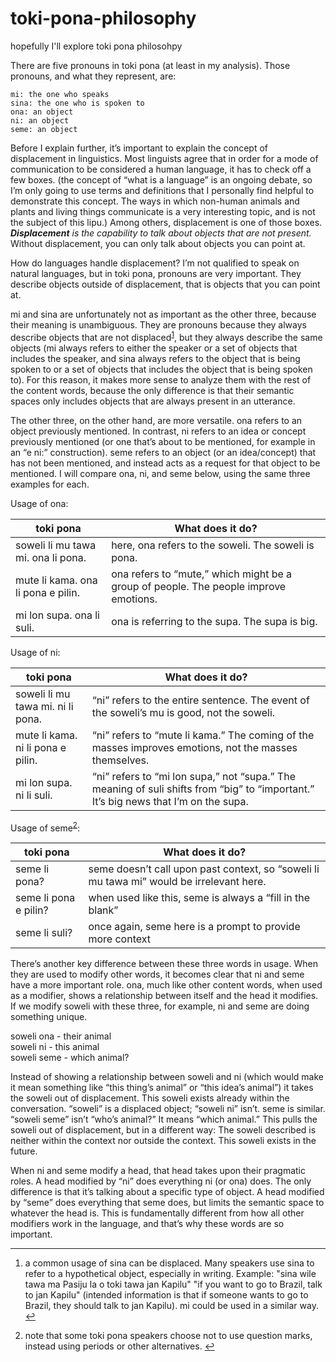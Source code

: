 # toki-pona-philosophy
hopefully I'll explore toki pona philosohpy
<!DOCTYPE html>
<html>

<head>
  <meta charset="utf-8">
  <meta name="viewport" content="width=device-width, initial-scale=1.0">
  <link rel="stylesheet" href="https://stackedit.io/style.css" />
</head>

<body class="stackedit">
  <div class="stackedit__html"><p>There are five pronouns in toki pona (at least in my analysis). Those pronouns, and what they represent, are:</p>
<pre><code>mi: the one who speaks
sina: the one who is spoken to
ona: an object
ni: an object
seme: an object
</code></pre>
<p>Before I explain further, it’s important to explain the concept of displacement in linguistics. Most linguists agree that in order for a mode of communication to be considered a human language, it has to check off a few boxes. (the concept of “what is a language” is an ongoing debate, so I’m only going to use terms and definitions that I personally find helpful to demonstrate this concept. The ways in which non-human animals and plants and living things communicate is a very interesting topic, and is not the subject of this lipu.) Among others, displacement is one of those boxes. <em><strong>Displacement</strong> is the capability to talk about objects that are not present.</em> Without displacement, you can only talk about objects you can point at.</p>
<p>How do languages handle displacement? I’m not qualified to speak on natural languages, but in toki pona, pronouns are very important. They describe objects outside of displacement, that is objects that you can point at.</p>
<p>mi and sina are unfortunately not as important as the other three, because their meaning is unambiguous. They are pronouns because they always describe objects that are not displaced<sup class="footnote-ref"><a href="#fn1" id="fnref1">1</a></sup>, but they always describe the same objects (mi always refers to either the speaker or a set of objects that includes the speaker, and sina always refers to the object that is being spoken to or a set of objects that includes the object that is being spoken to). For this reason, it makes more sense to analyze them with the rest of the content words, because the only difference is that their semantic spaces only includes objects that are always present in an utterance.</p>
<p>The other three, on the other hand, are more versatile. ona refers to an object previously mentioned. In contrast, ni refers to an idea or concept previously mentioned (or one that’s about to be mentioned, for example in an “e ni:” construction). seme refers to an object (or an idea/concept) that has not been mentioned, and instead acts as a request for that object to be mentioned. I will compare ona, ni, and seme below, using the same three examples for each.</p>
<p>Usage of ona:</p>

<table>
<thead>
<tr>
<th>toki pona</th>
<th>What does it do?</th>
</tr>
</thead>
<tbody>
<tr>
<td>soweli li mu tawa mi. ona li pona.</td>
<td>here, ona refers to the soweli. The soweli is pona.</td>
</tr>
<tr>
<td>mute li kama. ona li pona e pilin.</td>
<td>ona refers to “mute,” which might be a group of people. The people improve emotions.</td>
</tr>
<tr>
<td>mi lon supa. ona li suli.</td>
<td>ona is referring to the supa. The supa is big.</td>
</tr>
</tbody>
</table><p>Usage of ni:</p>

<table>
<thead>
<tr>
<th>toki pona</th>
<th>What does it do?</th>
</tr>
</thead>
<tbody>
<tr>
<td>soweli li mu tawa mi. ni li pona.</td>
<td>“ni” refers to the entire sentence. The event of the soweli’s mu is good, not the soweli.</td>
</tr>
<tr>
<td>mute li kama. ni li pona e pilin.</td>
<td>“ni” refers to “mute li kama.” The coming of the masses improves emotions, not the masses themselves.</td>
</tr>
<tr>
<td>mi lon supa. ni li suli.</td>
<td>“ni” refers to “mi lon supa,” not “supa.” The meaning of suli shifts from “big” to “important.” It’s big news that I’m on the supa.</td>
</tr>
</tbody>
</table><p>Usage of seme<sup class="footnote-ref"><a href="#fn2" id="fnref2">2</a></sup>:</p>

<table>
<thead>
<tr>
<th>toki pona</th>
<th>What does it do?</th>
</tr>
</thead>
<tbody>
<tr>
<td>seme li pona?</td>
<td>seme doesn’t call upon past context, so “soweli li mu tawa mi” would be irrelevant here.</td>
</tr>
<tr>
<td>seme li pona e pilin?</td>
<td>when used like this, seme is always a “fill in the blank”</td>
</tr>
<tr>
<td>seme li suli?</td>
<td>once again, seme here is a prompt to provide more context</td>
</tr>
</tbody>
</table><p>There’s another key difference between these three words in usage. When they are used to modify other words, it becomes clear that ni and seme have a more important role. ona, much like other content words, when used as a modifier, shows a relationship between itself and the head it modifies. If we modify soweli with these three, for example, ni and seme are doing something unique.</p>
<p>soweli ona - their animal<br>
soweli ni - this animal<br>
soweli seme - which animal?</p>
<p>Instead of showing a relationship between soweli and ni (which would make it mean something like “this thing’s animal” or “this idea’s animal”) it takes the soweli out of displacement. This soweli exists already within the conversation. “soweli” is a displaced object; “soweli ni” isn’t. seme is similar. “soweli seme” isn’t “who’s animal?” It means “which animal.” This pulls the soweli out of displacement, but in a different way: The soweli described is neither within the context nor outside the context. This soweli exists in the future.</p>
<p>When ni and seme modify a head, that head takes upon their pragmatic roles. A head modified by “ni” does everything ni (or ona) does. The only difference is that it’s talking about a specific type of object. A head modified by “seme” does everything that seme does, but limits the semantic space to whatever the head is. This is fundamentally different from how all other modifiers work in the language, and that’s why these words are so important.</p>
<hr class="footnotes-sep">
<section class="footnotes">
<ol class="footnotes-list">
<li id="fn1" class="footnote-item"><p>a common usage of sina can be displaced. Many speakers use sina to refer to a hypothetical object, especially in writing. Example: "sina wile tawa ma Pasiju la o toki tawa jan Kapilu" "if you want to go to Brazil, talk to jan Kapilu" (intended information is that if someone wants to go to Brazil, they should talk to jan Kapilu). mi could be used in a similar way. <a href="#fnref1" class="footnote-backref">↩︎</a></p>
</li>
<li id="fn2" class="footnote-item"><p>note that some toki pona speakers choose not to use question marks, instead using periods or other alternatives. <a href="#fnref2" class="footnote-backref">↩︎</a></p>
</li>
</ol>
</section>
</div>
</body>

</html>
